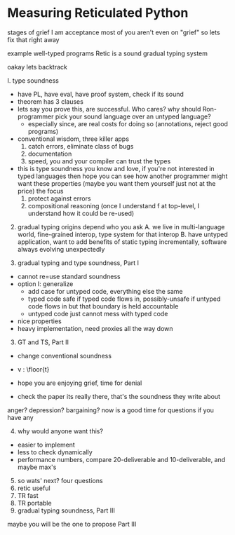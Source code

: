 Measuring Reticulated Python
===

stages of grief
I am acceptance
most of you aren't even on "grief" so lets fix that right away

example well-typed programs
Retic is a sound gradual typing system

oakay lets backtrack


I. type soundness
- have PL, have eval, have proof system, check if its sound
- theorem has 3 clauses
- lets say you prove this, are successful. Who cares?
  why should Ron-programmer pick your sound language over an untyped language?
  - especially since, are real costs for doing so (annotations, reject good programs)
- conventional wisdom, three killer apps
  1. catch errors, eliminate class of bugs
  2. documentation
  3. speed, you and your compiler can trust the types
- this is type soundness you know and love,
  if you're not interested in typed languages then hope you can see how
   another programmer might want these properties
  (maybe you want them yourself just not at the price)
  the focus
  1. protect against errors
  2. compositional reasoning
   (once I understand f at top-level, I understand how it could be re-used)

2. gradual typing
origins depend who you ask
A. we live in multi-language world, fine-grained interop, type system for that interop
B. have untyped application, want to add benefits of static typing incrementally, software always evolving unexpectedly

3. gradual typing and type soundness, Part I
- cannot re=use standard soundness
- option I: generalize
  - add case for untyped code, everything else the same
  - typed code safe if typed code flows in,
    possibly-unsafe if untyped code flows in but that boundary is held accountable
  - untyped code just cannot mess with typed code
- nice properties
- heavy implementation, need proxies all the way down

3. GT and TS, Part II
- change conventional soundness
- v : \floor{t}

- hope you are enjoying grief, time for denial
- check the paper its really there, that's the soundness they write about

anger? depression? bargaining?
now is a good time for questions if you have any

4. why would anyone want this?
- easier to implement
- less to check dynamically
- performance numbers, compare 20-deliverable and 10-deliverable, and maybe max's

5. so wats' next? four questions
  1. retic useful
  2. TR fast
  3. TR portable
  4. gradual typing soundness, Part III

maybe you will be the one to propose Part III
